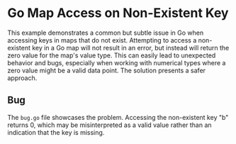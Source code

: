 # Go Map Access on Non-Existent Key

This example demonstrates a common but subtle issue in Go when accessing keys in maps that do not exist.  Attempting to access a non-existent key in a Go map will not result in an error, but instead will return the zero value for the map's value type. This can easily lead to unexpected behavior and bugs, especially when working with numerical types where a zero value might be a valid data point.  The solution presents a safer approach.

## Bug

The `bug.go` file showcases the problem.  Accessing the non-existent key "b" returns 0, which may be misinterpreted as a valid value rather than an indication that the key is missing.